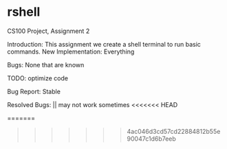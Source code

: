 # rshell
CS100 Project, Assignment 2

Introduction: 
This assignment we create a shell terminal to run basic commands.
New Implementation:
Everything

Bugs:
None that are known


TODO:
	optimize code

Bug Report:
	Stable
	
Resolved Bugs:
	|| may not work sometimes 
<<<<<<< HEAD
	
=======
	
>>>>>>> 4ac046d3cd57cd22884812b55e90047c1d6b7eeb
